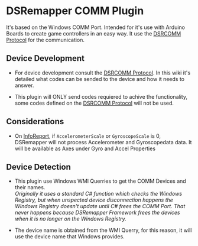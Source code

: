 # DSRemapper COMM Plugin

It's based on the Windows COMM Port. Intended for it's use with Arduino Boards to create game controllers in an easy way. It use the [DSRCOMM Protocol](./DSRCOMM-Protocol.md) for the communication.

## Device Development
- For device development consult the [DSRCOMM Protocol](./DSRCOMM-Protocol.md). In this wiki it's detailed what codes can be sended to the device and how it needs to answer.

- This plugin will ONLY send codes requiered to achive the functionality, some codes defined on the [DSRCOMM Protocol](./DSRCOMM-Protocol.md) will not be used.

## Considerations
- On [InfoReport](./DSRCOMM-Protocol.md#0x00---info-report), if `AccelerometerScale` or `GyroscopeScale` is 0, DSRemapper will not process Accelerometer and Gyroscopedata data. It will be available as Axes under Gyro and Accel Properties

## Device Detection
- This plugin use Windows WMI Querries to get the COMM Devices and their names.  
  _Originally it uses a standard C# function which checks the Windows Registry, but when unspected device disconnection happens the Windows Registry doesn't update until C# frees the COMM Port. That never happens because DSRemapper Framework frees the devices when it is no longer on the Windows Registry._

- The device name is obtained from the WMI Querry, for this reason, it will use the device name that Windows provides.

